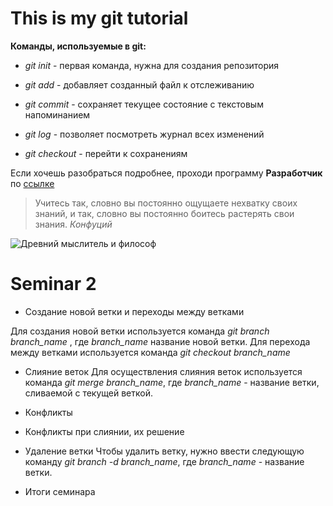 # This is my git tutorial

**Команды, используемые в git:**

- *git init* - первая команда, нужна для создания репозитория

- *git add* - добавляет созданный файл к отслеживанию

- *git commit* - сохраняет текущее состояние с текстовым напоминанием

- *git log* - позволяет посмотреть журнал всех изменений

- *git checkout* - перейти к сохранениям

Если хочешь разобраться подробнее, проходи программу **Разработчик** по [ссылке](https://gb.ru/)

>Учитесь так, словно вы постоянно ощущаете нехватку своих знаний, и так, словно вы постоянно боитесь растерять свои знания. *Конфуций*

![Древний мыслитель и философ](275px-Konfuzius-1770.jpg "Конфуций")

# Seminar 2

* Создание новой ветки и переходы между ветками

Для создания новой ветки используется команда *git branch branch_name* , где *branch_name* название новой ветки.
Для перехода между ветками используется команда *git checkout branch_name*

* Слияние веток
Для осуществления слияния веток используется команда *git merge branch_name*, где *branch_name* - название ветки, сливаемой с текущей веткой.

* Конфликты

* Конфликты при слиянии, их решение

* Удаление ветки
Чтобы удалить ветку, нужно ввести следующую команду *git branch -d branch_name*, где *branch_name* - название ветки. 

* Итоги семинара

